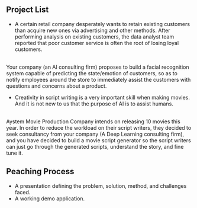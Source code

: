 ## Project List

- A certain retail company desperately wants to retain existing customers than acquire new ones via advertising and other methods. After performing analysis on existing customers, the data analyst team reported that poor customer service is often the root of losing loyal customers.
<br>
Your company (an AI consulting firm) proposes to build a facial recognition system capable of predicting the state/emotion of customers, so as to notify employees around the store to immediately assist the customers with questions and concerns about a product.

- Creativity in script writing is a very important skill when making movies. And it is not new to us that the purpose of AI is to assist humans. 
<br>
Aystem Movie Production Company intends on releasing 10 movies this year. In order to reduce the workload on their script writers, they decided to seek consultancy from your company (A Deep Learning consulting firm), and you have decided to build a movie script generator so the script writers can just go through the generated scripts, understand the story, and fine tune it.

## Peaching Process

- A presentation defining the problem, solution, method, and challenges faced.
- A working demo application.